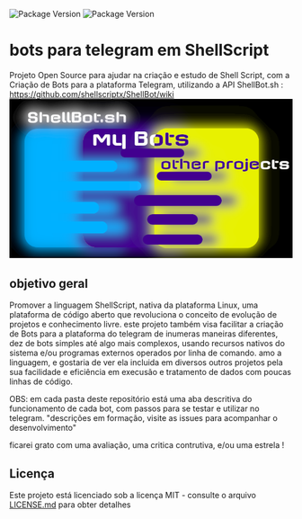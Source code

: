 ![Package Version](https://img.shields.io/badge/version-0.0.1-green.svg?cacheSeconds=2592000) ![Package Version](https://img.shields.io/badge/linguagem-ShellScript-blue.svg?cacheSeconds=2592000)
# bots para telegram em ShellScript
Projeto Open Source para ajudar na criação e estudo de Shell Script, com a Criação de Bots para a plataforma Telegram, utilizando a API ShellBot.sh :
https://github.com/shellscriptx/ShellBot/wiki
![](pictur.png)
## objetivo geral
Promover a linguagem ShellScript, nativa da plataforma Linux, uma plataforma de código aberto que revoluciona o conceito de evolução de projetos e conhecimento livre. este projeto também visa facilitar a criação de Bots para a plataforma do telegram de inumeras maneiras diferentes, dez de bots simples até algo mais complexos, usando recursos nativos do sistema e/ou programas externos operados por linha de comando. amo a linguagem, e gostaria de ver ela incluida em diversos outros projetos pela sua facilidade e eficiência em execusão e tratamento de dados com poucas linhas de código.

OBS: em cada pasta deste repositório está uma aba descritiva do funcionamento de cada bot, com passos para se testar e utilizar no telegram. "descrições em formação, visite as issues para acompanhar o desenvolvimento"

ficarei grato com uma avaliação, uma critica contrutiva, e/ou uma estrela !

## Licença

Este projeto está licenciado sob a licença MIT - consulte o arquivo [LICENSE.md](LICENSE.md) para obter detalhes
